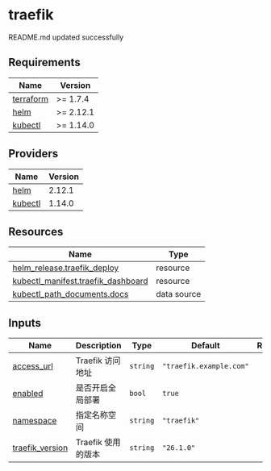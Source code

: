 # traefik

<!-- BEGINNING OF PRE-COMMIT-TERRAFORM DOCS HOOK -->
README.md updated successfully
<!-- END OF PRE-COMMIT-TERRAFORM DOCS HOOK -->

<!-- BEGIN_TF_DOCS -->


## Requirements

| Name | Version |
|------|---------|
| <a name="requirement_terraform"></a> [terraform](#requirement\_terraform) | >= 1.7.4 |
| <a name="requirement_helm"></a> [helm](#requirement\_helm) | >= 2.12.1 |
| <a name="requirement_kubectl"></a> [kubectl](#requirement\_kubectl) | >= 1.14.0 |
## Providers

| Name | Version |
|------|---------|
| <a name="provider_helm"></a> [helm](#provider\_helm) | 2.12.1 |
| <a name="provider_kubectl"></a> [kubectl](#provider\_kubectl) | 1.14.0 |

## Resources

| Name | Type |
|------|------|
| [helm_release.traefik_deploy](https://registry.terraform.io/providers/hashicorp/helm/latest/docs/resources/release) | resource |
| [kubectl_manifest.traefik_dashboard](https://registry.terraform.io/providers/gavinbunney/kubectl/latest/docs/resources/manifest) | resource |
| [kubectl_path_documents.docs](https://registry.terraform.io/providers/gavinbunney/kubectl/latest/docs/data-sources/path_documents) | data source |
## Inputs

| Name | Description | Type | Default | Required |
|------|-------------|------|---------|:--------:|
| <a name="input_access_url"></a> [access\_url](#input\_access\_url) | Traefik 访问地址 | `string` | `"traefik.example.com"` | no |
| <a name="input_enabled"></a> [enabled](#input\_enabled) | 是否开启全局部署 | `bool` | `true` | no |
| <a name="input_namespace"></a> [namespace](#input\_namespace) | 指定名称空间 | `string` | `"traefik"` | no |
| <a name="input_traefik_version"></a> [traefik\_version](#input\_traefik\_version) | Traefik 使用的版本 | `string` | `"26.1.0"` | no |
<!-- END_TF_DOCS -->
